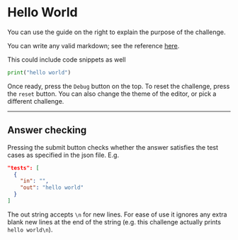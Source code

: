 
# Hello World
You can use the guide on the right to explain the purpose of the challenge.

You can write any valid markdown; see the reference [here](https://www.markdownguide.org/basic-syntax/).

This could include code snippets as well

```py
print("hello world")
```


Once ready, press the `Debug` button on the top. To reset the challenge, press the `reset` button. You can also change the theme of the editor, or pick a different challenge.

---

## Answer checking
Pressing the submit button checks whether the answer satisfies the test cases as specified in the json file. E.g.
```json
"tests": [
  {
    "in": "",
    "out": "hello world"
  }
]
```

The out string accepts `\n` for new lines. For ease of use it ignores any extra blank new lines at the end of the string (e.g. this challenge actually prints `hello world\n`).
